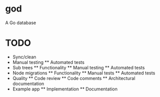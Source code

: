 god
===

A Go database

# TODO

* Sync/clean
 * Manual testing
** Automated tests
* Sub trees
** Functionality
** Manual testing
** Automated tests
* Node migrations
** Functionality
** Manual tests
** Automated tests
* Quality
** Code review
** Code comments
** Architectural documentation
* Example app
** Implementation
** Documentation

